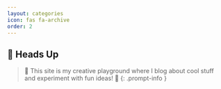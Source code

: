 ```yaml
---
layout: categories
icon: fas fa-archive
order: 2
---
```


## 🚨 Heads Up

> 👀 This site is my creative playground where I blog about cool stuff and experiment with fun ideas! 🌈
{: .prompt-info }
